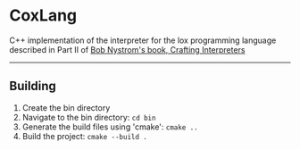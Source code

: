 # CoxLang
C++ implementation of the interpreter for the lox programming language described in Part II of [Bob Nystrom's book, Crafting Interpreters](https://craftinginterpreters.com/)

___
## Building
1. Create the bin directory
2. Navigate to the bin directory:
```cd bin ```
4. Generate the build files using 'cmake':
```cmake .. ```
5. Build the project:
```cmake --build . ```
